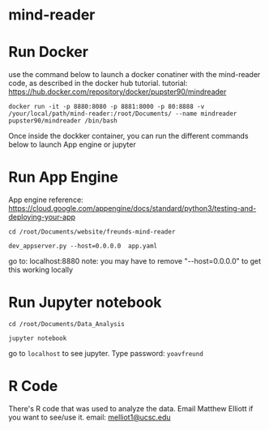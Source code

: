 # mind-reader

# Run Docker
use the command below to launch a docker conatiner with the mind-reader code, as described in the docker hub tutorial. 
tutorial: https://hub.docker.com/repository/docker/pupster90/mindreader

`docker run -it -p 8880:8080 -p 8881:8000 -p 80:8888 -v /your/local/path/mind-reader:/root/Documents/ --name mindreader pupster90/mindreader /bin/bash`

Once inside the dockker container, you can run the different commands below to launch App engine or jupyter

# Run App Engine
App engine reference: https://cloud.google.com/appengine/docs/standard/python3/testing-and-deploying-your-app

`cd /root/Documents/website/freunds-mind-reader`

`dev_appserver.py --host=0.0.0.0  app.yaml`

go to: localhost:8880
note: you may have to remove "--host=0.0.0.0" to get this working locally

# Run Jupyter notebook

`cd /root/Documents/Data_Analysis`

`jupyter notebook`

go to `localhost` to see jupyter. Type password: `yoavfreund`

# R Code
There's R code that was used to analyze the data. Email Matthew Elliott if you want to see/use it.
email: melliot1@ucsc.edu
